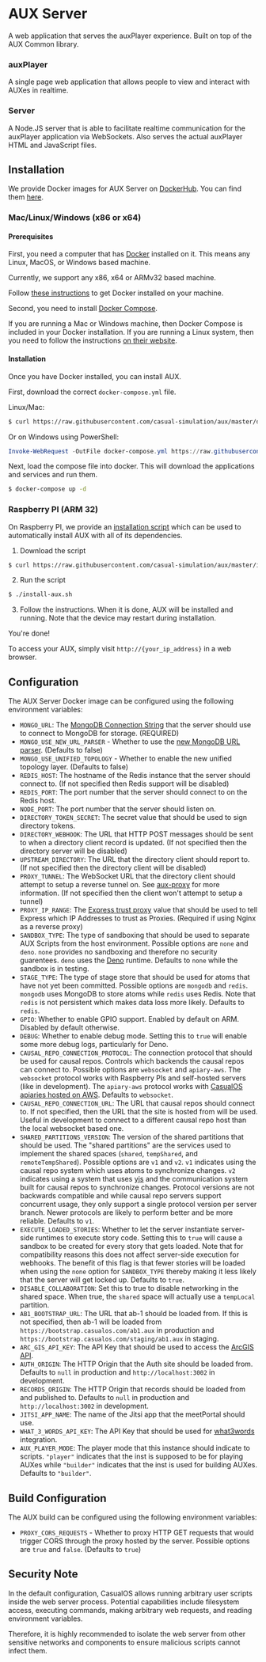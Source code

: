 # AUX Server

A web application that serves the auxPlayer experience.
Built on top of the AUX Common library.

### auxPlayer

A single page web application that allows people to view and interact with AUXes in realtime.

### Server

A Node.JS server that is able to facilitate realtime communication for the auxPlayer application via WebSockets.
Also serves the actual auxPlayer HTML and JavaScript files.

## Installation

We provide Docker images for AUX Server on [DockerHub](https://hub.docker.com/). You can find them [here](https://hub.docker.com/u/casualsimulation).

### Mac/Linux/Windows (x86 or x64)

#### Prerequisites

First, you need a computer that has [Docker][docker] installed on it.
This means any Linux, MacOS, or Windows based machine.

Currently, we support any x86, x64 or ARMv32 based machine.

Follow [these instructions][docker-install] to get Docker installed on your machine.

Second, you need to install [Docker Compose][docker-compose].

If you are running a Mac or Windows machine, then Docker Compose is included in your Docker installation. If you are running a Linux system, then you need to follow the instructions [on their website][docker-compose-install].

#### Installation

Once you have Docker installed, you can install AUX.

First, download the correct `docker-compose.yml` file.

Linux/Mac:

```bash
$ curl https://raw.githubusercontent.com/casual-simulation/aux/master/docker/docker-compose.yml --output docker-compose.yml
```

Or on Windows using PowerShell:

```powershell
Invoke-WebRequest -OutFile docker-compose.yml https://raw.githubusercontent.com/casual-simulation/aux/master/docker/docker-compose.yml
```

Next, load the compose file into docker. This will download the applications and services and run them.

```bash
$ docker-compose up -d
```

### Raspberry PI (ARM 32)

On Raspberry PI, we provide an [installation script](https://github.com/casual-simulation/casualos/blob/master/install.sh) which can be used to automatically install AUX with all of its dependencies.

1. Download the script

```bash
$ curl https://raw.githubusercontent.com/casual-simulation/aux/master/install.sh -s -o install-aux.sh
```

2. Run the script

```bash
$ ./install-aux.sh
```

3. Follow the instructions. When it is done, AUX will be installed and running. Note that the device may restart during installation.

You're done!

To access your AUX, simply visit `http://{your_ip_address}` in a web browser.

## Configuration

The AUX Server Docker image can be configured using the following environment variables:

-   `MONGO_URL`: The [MongoDB Connection String](https://docs.mongodb.com/manual/reference/connection-string/) that the server should use to connect to MongoDB for storage. (REQUIRED)
-   `MONGO_USE_NEW_URL_PARSER` - Whether to use the [new MongoDB URL parser](https://stackoverflow.com/q/50448272/1832856). (Defaults to false)
-   `MONGO_USE_UNIFIED_TOPOLOGY` - Whether to enable the new unified topology layer. (Defaults to false)
-   `REDIS_HOST`: The hostname of the Redis instance that the server should connect to. (If not specified then Redis support will be disabled)
-   `REDIS_PORT`: The port number that the server should connect to on the Redis host.
-   `NODE_PORT`: The port number that the server should listen on.
-   `DIRECTORY_TOKEN_SECRET`: The secret value that should be used to sign directory tokens.
-   `DIRECTORY_WEBHOOK`: The URL that HTTP POST messages should be sent to when a directory client record is updated. (If not specified then the directory server will be disabled)
-   `UPSTREAM_DIRECTORY`: The URL that the directory client should report to. (If not specified then the directory client will be disabled)
-   `PROXY_TUNNEL`: The WebSocket URL that the directory client should attempt to setup a reverse tunnel on. See [aux-proxy](../aux-proxy/README.md) for more information. (If not specified then the client won't attempt to setup a tunnel)
-   `PROXY_IP_RANGE`: The [Express trust proxy](https://expressjs.com/en/guide/behind-proxies.html) value that should be used to tell Express which IP Addresses to trust as Proxies. (Required if using Nginx as a reverse proxy)
-   `SANDBOX_TYPE`: The type of sandboxing that should be used to separate AUX Scripts from the host environment. Possible options are `none` and `deno`. `none` provides no sandboxing and therefore no security guarentees. `deno` uses the [Deno](https://deno.land/) runtime. Defaults to `none` while the sandbox is in testing.
-   `STAGE_TYPE`: The type of stage store that should be used for atoms that have not yet been committed. Possible options are `mongodb` and `redis`. `mongodb` uses MongoDB to store atoms while `redis` uses Redis. Note that `redis` is not persistent which makes data loss more likely. Defaults to `redis`.
-   `GPIO`: Whether to enable GPIO support. Enabled by default on ARM. Disabled by default otherwise.
-   `DEBUG`: Whether to enable debug mode. Setting this to `true` will enable some more debug logs, particularly for Deno.
-   `CAUSAL_REPO_CONNECTION_PROTOCOL`: The connection protocol that should be used for causal repos. Controls which backends the causal repos can connect to. Possible options are `websocket` and `apiary-aws`. The `websocket` protocol works with Raspberry PIs and self-hosted servers (like in development). The `apiary-aws` protocol works with [CasualOS apiaries hosted on AWS](https://github.com/casual-simulation/casualos). Defaults to `websocket`.
-   `CAUSAL_REPO_CONNECTION_URL`: The URL that causal repos should connect to. If not specified, then the URL that the site is hosted from will be used. Useful in development to connect to a different causal repo host than the local websocket based one.
-   `SHARED_PARTITIONS_VERSION`: The version of the shared partitions that should be used. The "shared partitions" are the services used to implement the shared spaces (`shared`, `tempShared`, and `remoteTempShared`). Possible options are `v1` and `v2`. `v1` indicates using the causal repo system which uses atoms to synchronize changes. `v2` indicates using a system that uses [yjs](https://github.com/yjs/yjs) and the communication system built for causal repos to synchronize changes. Protocol versions are not backwards compatible and while causal repo servers support concurrent usage, they only support a single protocol version per server branch. Newer protocols are likely to perform better and be more reliable. Defaults to `v1`.
-   `EXECUTE_LOADED_STORIES`: Whether to let the server instantiate server-side runtimes to execute story code. Setting this to `true` will cause a sandbox to be created for every story that gets loaded. Note that for compatibility reasons this does not affect server-side execution for webhooks. The benefit of this flag is that fewer stories will be loaded when using the `none` option for `SANDBOX_TYPE` thereby making it less likely that the server will get locked up. Defaults to `true`.
-   `DISABLE_COLLABORATION`: Set this to true to disable networking in the shared space. When true, the `shared` space will actually use a `tempLocal` partition.
-   `AB1_BOOTSTRAP_URL`: The URL that ab-1 should be loaded from. If this is not specified, then ab-1 will be loaded from `https://bootstrap.casualos.com/ab1.aux` in production and `https://bootstrap.casualos.com/staging/ab1.aux` in staging.
-   `ARC_GIS_API_KEY`: The API Key that should be used to access the [ArcGIS API](https://developers.arcgis.com/).
-   `AUTH_ORIGIN`: The HTTP Origin that the Auth site should be loaded from. Defaults to `null` in production and `http://localhost:3002` in development.
-   `RECORDS_ORIGIN`: The HTTP Origin that records should be loaded from and published to. Defaults to `null` in production and `http://localhost:3002` in development.
-   `JITSI_APP_NAME`: The name of the Jitsi app that the meetPortal should use.
-   `WHAT_3_WORDS_API_KEY`: The API Key that should be used for [what3words](https://what3words.com/) integration.
-   `AUX_PLAYER_MODE`: The player mode that this instance should indicate to scripts. `"player"` indicates that the inst is supposed to be for playing AUXes while `"builder"` indicates that the inst is used for building AUXes. Defaults to `"builder"`.

## Build Configuration

The AUX build can be configured using the following environment variables:

-   `PROXY_CORS_REQUESTS` - Whether to proxy HTTP GET requests that would trigger CORS through the proxy hosted by the server. Possible options are `true` and `false`. (Defaults to `true`)

## Security Note

In the default configuration, CasualOS allows running arbitrary user scripts inside the web server process. Potential capabilities include filesystem access, executing commands, making arbitrary web requests, and reading environment variables.

Therefore, it is highly recommended to isolate the web server from other sensitive networks and components to ensure malicious scripts cannot infect them.

[docker]: https://www.docker.com/
[docker-install]: https://docs.docker.com/install/
[docker-compose]: https://docs.docker.com/compose/install/
[docker-compose-install]: https://docs.docker.com/compose/install/
